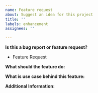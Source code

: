 ```yaml
---
name: Feature request
about: Suggest an idea for this project
title: ''
labels: enhancement
assignees: ''

---
```


**Is this a bug report or feature request?**
* Feature Request

**What should the feature do:**

**What is use case behind this feature:**

**Additional Information:**
